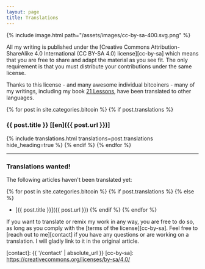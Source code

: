 ```yaml
---
layout: page
title: Translations
---
```


{% include image.html path="/assets/images/cc-by-sa-400.svg.png" %}

All my writing is published under the [Creative Commons Attribution-ShareAlike
4.0 International (CC BY-SA 4.0) license][cc-by-sa] which means that you are
free to share and adapt the material as you see fit. The only requirement is
that you must distribute your contributions under the same license.

Thanks to this license - and many awesome individual bitcoiners - many of my
writings, including my book [21 Lessons](https://21lessons.com/translations), have been
translated to other languages.


{% for post in site.categories.bitcoin %}
{% if post.translations %}
### {{ post.title }} [[en]({{ post.url }})]
{% include translations.html translations=post.translations hide_heading=true %}
{% endif %}
{% endfor %}

---

### Translations wanted!

The following articles haven't been translated yet:

{% for post in site.categories.bitcoin %}
{% if post.translations %}
{% else %}
- [{{ post.title }}]({{ post.url }})
{% endif %}
{% endfor %}


If you want to translate or remix my work in any way, you are free to do so, as
long as you comply with the [terms of the license][cc-by-sa]. Feel free to
[reach out to me][contact] if you have any questions or are working on a
translation. I will gladly link to it in the original article.

[contact]: {{ '/contact' | absolute_url }}
[cc-by-sa]: https://creativecommons.org/licenses/by-sa/4.0/
